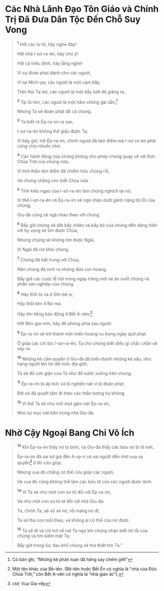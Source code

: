 # Các Nhà Lãnh Ðạo Tôn Giáo và Chính Trị Ðã Ðưa Dân Tộc Ðến Chỗ Suy Vong

> <sup><b>1</b></sup> Hỡi các tư tế, hãy nghe đây!
> 
> Hỡi nhà I-sơ-ra-ên, hãy chú ý!
> 
> Hỡi cả triều đình, hãy lắng nghe!
> 
> Vì sự đoán phạt dành cho các ngươi,
> 
> Vì tại Mích-pa, các ngươi là một cạm bẫy,
> 
> Trên Núi Ta-bô, các ngươi là một bẫy lưới đã giăng ra,
> 
> <sup><b>2</b></sup> Tại Si-tim, các ngươi là một hầm chông gài sẵn;[^1-a70bf67c-ef17-45b2-9c82-38b6382dc99e]
> 
> Nhưng Ta sẽ đoán phạt tất cả chúng.
> 
> <sup><b>3</b></sup> Ta biết rõ Ép-ra-im ra sao,
> 
> I-sơ-ra-ên không thể giấu được Ta;
> 
> Vì bây giờ, hỡi Ép-ra-im, chính ngươi đã làm điếm mà I-sơ-ra-ên phải cùng chịu nhuốc nhơ.
> 
> <sup><b>4</b></sup> Các hành động của chúng không cho phép chúng quay về với Ðức Chúa Trời của chúng nữa,
> 
> Vì tinh thần làm điếm đã chiếm hữu chúng rồi,
> 
> Và chúng chẳng còn biết Chúa nữa.
> 
> <sup><b>5</b></sup> Tính kiêu ngạo của I-sơ-ra-ên làm chứng nghịch lại nó;
> 
> Vì thế I-sơ-ra-ên và Ép-ra-im sẽ ngã nhào dưới gánh nặng tội lỗi của chúng;
> 
> Giu-đa cũng sẽ ngã nhào theo với chúng.
> 
> <sup><b>6</b></sup> Bấy giờ chúng sẽ dắt bầy chiên và bầy bò của chúng đến dâng hiến với hy vọng sẽ tìm được Chúa,
> 
> Nhưng chúng sẽ không tìm được Ngài,
> 
> Vì Ngài đã rút khỏi chúng.
> 
> <sup><b>7</b></sup> Chúng đã bất trung với Chúa,
> 
> Nên chúng đã sinh ra những đứa con hoang.
> 
> Bấy giờ các cuộc lễ hội trong ngày trăng mới sẽ ăn nuốt chúng và phần sản nghiệp của chúng.
> 
> <sup><b>8</b></sup> Hãy thổi tù và ở Ghi-bê-a;
> 
> Hãy thổi kèn ở Ra-ma.
> 
> Hãy lớn tiếng báo động ở Bết A-vên;[^2-a70bf67c-ef17-45b2-9c82-38b6382dc99e]
> 
> Hỡi Bên-gia-min, hãy đề phòng phía sau ngươi.
> 
> <sup><b>9</b></sup> Ép-ra-im sẽ trở thành một miền hoang vu trong ngày quở phạt.
> 
> Ở giữa các chi tộc I-sơ-ra-ên, Ta cho chúng biết điều gì chắc chắn sẽ xảy ra.
> 
> <sup><b>10</b></sup> Những kẻ cầm quyền ở Giu-đa đã biến thành những kẻ xấu, như hạng người lén lút dời mốc địa giới;
> 
> Ta sẽ đổ cơn giận của Ta như đổ nước xuống trên chúng.
> 
> <sup><b>11</b></sup> Ép-ra-im bị áp bức và bị nghiền nát vì bị đoán phạt,
> 
> Bởi nó đã quyết tâm đi theo các thần tượng hư không.
> 
> <sup><b>12</b></sup> Vì thế Ta sẽ như mối mọt gặm nát Ép-ra-im,
> 
> Như sự mục nát bên trong nhà Giu-đa.

# Nhờ Cậy Ngoại Bang Chỉ Vô Ích

> <sup><b>13</b></sup> Khi Ép-ra-im thấy nó bị bịnh, và Giu-đa thấy các bứu nó bị lở loét,
> 
> Ép-ra-im đã sai sứ giả đến A-sy-ri và sai người đến nhờ vua uy quyền[^3-a70bf67c-ef17-45b2-9c82-38b6382dc99e] ở đó cứu giúp.
> 
> Nhưng vua đó chẳng có thể cứu giúp các ngươi,
> 
> Và vua đó cũng không thể làm các bứu lở của các ngươi được lành.
> 
> <sup><b>14</b></sup> Vì Ta sẽ như một con sư tử đối với Ép-ra-im,
> 
> Và như một con sư tử tơ đối với nhà Giu-đa.
> 
> Ta, chính Ta, sẽ vồ xé nó, rồi mang nó đi;
> 
> Ta sẽ tha con mồi theo, và không ai có thể cứu nó được.
> 
> <sup><b>15</b></sup> Ta sẽ đi và chỉ trở về nơi Ta ngự khi chúng nhận biết tội lỗi của chúng và tìm kiếm mặt Ta;
> 
> Bấy giờ trong lúc đau khổ chúng sẽ tha thiết tìm Ta.”

[^1-a70bf67c-ef17-45b2-9c82-38b6382dc99e]: Có bản ghi, “Những kẻ phản loạn đã hăng say chém giết”
[^2-a70bf67c-ef17-45b2-9c82-38b6382dc99e]: Một tên khác của Bê-tên. (Bê-tên *hoặc* Bết Ên có nghĩa là “nhà của Ðức Chúa Trời,” còn Bết A-vên có nghĩa là “nhà gian ác”).
[^3-a70bf67c-ef17-45b2-9c82-38b6382dc99e]: ctd: Vua Gia-rếp